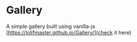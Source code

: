 # Gallery
A simple gallery built using vanilla-js <br/>
[https://lolifmaster.github.io/Gallery/](check it here)
